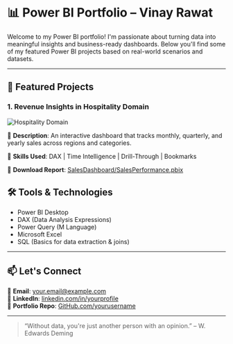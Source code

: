 # 📊 Power BI Portfolio – Vinay Rawat

Welcome to my Power BI portfolio! I'm passionate about turning data into meaningful insights and business-ready dashboards. Below you'll find some of my featured Power BI projects based on real-world scenarios and datasets.

---

## 🔷 Featured Projects

### 1. **Revenue Insights in Hospitality Domain**
![Hospitality Domain](HospitalityDomain/sales_dashboard.png)

📌 **Description**: An interactive dashboard that tracks monthly, quarterly, and yearly sales across regions and categories.

🔧 **Skills Used**: DAX | Time Intelligence | Drill-Through | Bookmarks

🔗 **Download Report**: [SalesDashboard/SalesPerformance.pbix](SalesDashboard/SalesPerformance.pbix)


## 🛠️ Tools & Technologies

- Power BI Desktop  
- DAX (Data Analysis Expressions)  
- Power Query (M Language)  
- Microsoft Excel  
- SQL (Basics for data extraction & joins)

---

## 📫 Let's Connect

📧 **Email**: your.email@example.com  
💼 **LinkedIn**: [linkedin.com/in/yourprofile](https://linkedin.com/in/yourprofile)  
📂 **Portfolio Repo**: [GitHub.com/yourusername](https://github.com/yourusername)

---

> “Without data, you're just another person with an opinion.” – W. Edwards Deming


